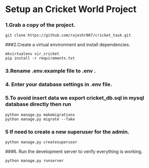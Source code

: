 # Setup an Cricket World Project


### 1.Grab a copy of the project.

```
git clone https://github.com/rajeshr007/cricket_task.git
```

###2.Create a virtual environment and install dependencies.

```
mkvirtualenv vir_cricket
pip install -r requirements.txt
```

### 3.Rename .env.example file to .env .

### 4. Enter your database settings in .env file.
 
### 5.To avoid insert data we export cricket_db.sql in mysql database directly then run

```
python manage.py makemigrations
python manage.py migrate --fake
```

### 5 If need to create a new superuser for the admin.

```
python manage.py createsuperuser
```
###6. Run the development server to verify everything is working.

```
python manage.py runserver
```
